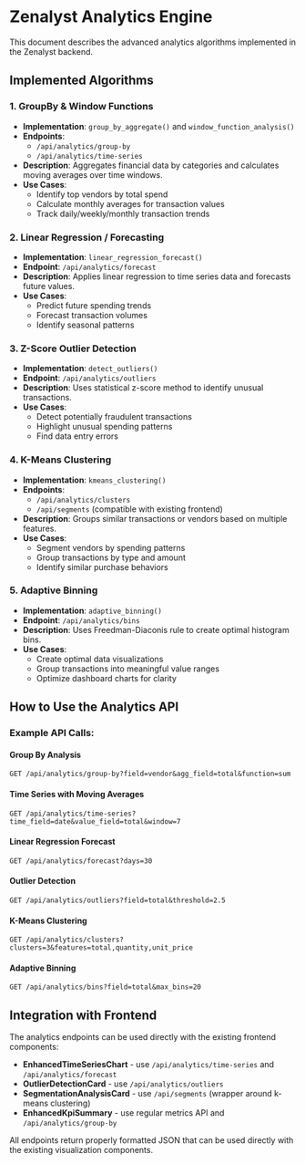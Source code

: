 # Zenalyst Analytics Engine

This document describes the advanced analytics algorithms implemented in the Zenalyst backend.

## Implemented Algorithms

### 1. GroupBy & Window Functions
- **Implementation**: `group_by_aggregate()` and `window_function_analysis()`
- **Endpoints**: 
  - `/api/analytics/group-by`
  - `/api/analytics/time-series`
- **Description**: Aggregates financial data by categories and calculates moving averages over time windows.
- **Use Cases**: 
  - Identify top vendors by total spend
  - Calculate monthly averages for transaction values
  - Track daily/weekly/monthly transaction trends

### 2. Linear Regression / Forecasting
- **Implementation**: `linear_regression_forecast()`
- **Endpoint**: `/api/analytics/forecast`
- **Description**: Applies linear regression to time series data and forecasts future values.
- **Use Cases**:
  - Predict future spending trends
  - Forecast transaction volumes
  - Identify seasonal patterns

### 3. Z-Score Outlier Detection
- **Implementation**: `detect_outliers()`
- **Endpoint**: `/api/analytics/outliers`
- **Description**: Uses statistical z-score method to identify unusual transactions.
- **Use Cases**:
  - Detect potentially fraudulent transactions
  - Highlight unusual spending patterns
  - Find data entry errors

### 4. K-Means Clustering
- **Implementation**: `kmeans_clustering()`
- **Endpoints**: 
  - `/api/analytics/clusters`
  - `/api/segments` (compatible with existing frontend)
- **Description**: Groups similar transactions or vendors based on multiple features.
- **Use Cases**:
  - Segment vendors by spending patterns
  - Group transactions by type and amount
  - Identify similar purchase behaviors

### 5. Adaptive Binning
- **Implementation**: `adaptive_binning()`
- **Endpoint**: `/api/analytics/bins`
- **Description**: Uses Freedman-Diaconis rule to create optimal histogram bins.
- **Use Cases**:
  - Create optimal data visualizations
  - Group transactions into meaningful value ranges
  - Optimize dashboard charts for clarity

## How to Use the Analytics API

### Example API Calls:

#### Group By Analysis
```
GET /api/analytics/group-by?field=vendor&agg_field=total&function=sum
```

#### Time Series with Moving Averages
```
GET /api/analytics/time-series?time_field=date&value_field=total&window=7
```

#### Linear Regression Forecast
```
GET /api/analytics/forecast?days=30
```

#### Outlier Detection
```
GET /api/analytics/outliers?field=total&threshold=2.5
```

#### K-Means Clustering
```
GET /api/analytics/clusters?clusters=3&features=total,quantity,unit_price
```

#### Adaptive Binning
```
GET /api/analytics/bins?field=total&max_bins=20
```

## Integration with Frontend

The analytics endpoints can be used directly with the existing frontend components:

- **EnhancedTimeSeriesChart** - use `/api/analytics/time-series` and `/api/analytics/forecast`
- **OutlierDetectionCard** - use `/api/analytics/outliers`
- **SegmentationAnalysisCard** - use `/api/segments` (wrapper around k-means clustering)
- **EnhancedKpiSummary** - use regular metrics API and `/api/analytics/group-by`

All endpoints return properly formatted JSON that can be used directly with the existing visualization components.
